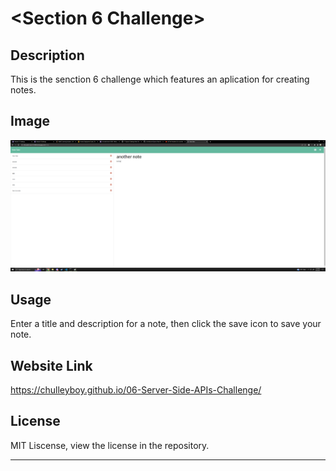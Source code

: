 # <Section 6 Challenge>

## Description

This is the senction 6 challenge which features an aplication for creating notes.

## Image

![](./deploy_screenshot.png)

## Usage

Enter a title and description for a note, then click the save icon to save your note.

## Website Link

https://chulleyboy.github.io/06-Server-Side-APIs-Challenge/

## License

MIT Liscense, view the license in the repository.

---

